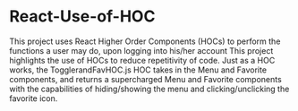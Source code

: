 # React-Use-of-HOC
This project uses React Higher Order Components (HOCs) to perform the functions a user may do, upon logging into his/her account
This project highlights the use of HOCs to reduce repetitivity of code. Just as a HOC works, the TogglerandFavHOC.js HOC takes in the Menu and Favorite components, and returns a supercharged
Menu and Favorite components with the capabilities of hiding/showing the menu and clicking/unclicking the favorite icon.

